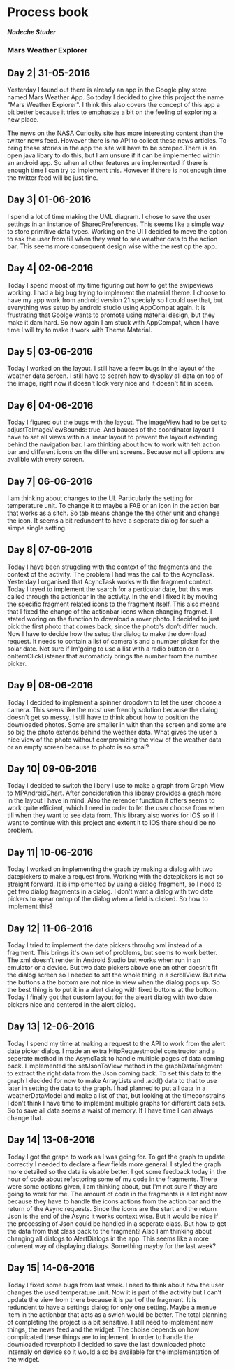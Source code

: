# Process book
#####  Nadeche Studer
### Mars Weather Explorer
## Day 2| 31-05-2016
Yesterday I found out there is already an app in the Google play store named Mars Weather App. So today I decided to give this project the name "Mars Weather Explorer". I think this also covers the concept of this app a bit better because it tries to emphasize a bit on the feeling of exploring a new place.

The news on the [NASA Curiosity site](http://mars.nasa.gov/msl/mission/mars-rover-curiosity-mission-updates/) has more interesting content than the twitter news feed. However there is no API to collect these news articles. To bring these stories in the app the site will have to be screped.There is an open java libary to do this, but I am unsure if it can be implemented within an android app. So when all other features are implemented if there is enough time I can try to implement this. However if there is not enough time the twitter feed will be just fine.
## Day 3| 01-06-2016
I spend a lot of time making the UML diagram. I chose to save the user settings in an instance of SharedPreferences. This seems like a simple way to store primitive data types. Working on the UI I decided to move the option to ask the user from till when they want to see weather data to the action bar. This seems more consequent design wise withe the rest op the app.
## Day 4| 02-06-2016
Today I spend moost of my time figuring out how to get the swipeviews working. I had a big bug trying to implement the material theme. I choose to have my app work from android version 21 specialy so I could use that, but everything was setup by android studio using AppCompat again. It is frustrating that Goolge wants to promote using material design, but they make it dam hard. So now again I am stuck with AppCompat, when I have time I will try to make it work with Theme.Material.
## Day 5| 03-06-2016
Today I worked on the layout. I still have a feew bugs in the layout of the weather data screen. I still have to search how to dysplay all data on top of the image, right now it doesn't look very nice and it doesn't fit in sceen.
## Day 6| 04-06-2016
Today I figured out the bugs with the layout. The imageView had to be set to adjustToImageViewBounds: true. And bauces of the coordinator layout I have to set all views within a linear layout to prevent the layout extending behind the navigation bar. I am thinking about how to work with teh action bar and different icons on the different screens. Because not all options are avalible with every screen.
## Day 7| 06-06-2016
I am thinking about changes to the UI. Particularly the setting for temperature unit. To change it to maybe a FAB or an icon in the action bar that works as a sitch. So tab means change the the other unit and change the icon. It seems a bit redundent to have a seperate dialog for such a simpe single setting.
## Day 8| 07-06-2016
Today I have been strugeling with the context of the fragments and the context of the activity. The problem I had was the call to the AcyncTask. Yesterday I organised that AcyncTask works with the fragment context. Today I tryed to implement the search for a perticular date, but this was called through the actionbar in the activity. In the end I fixed it by moving the specific fragment related icons to the fragment itself. This also means that I fixed the change of the actionbar icons when changing fragmet.
I stated woring on the function to download a rover photo. I decided to just pick the first photo that comes back, since the photo's don't differ much. Now I have to decide how the setup the dialog to make the download request. It needs to contain a list of camera's and a number picker for the solar date. Not sure if Im'going to use a list with a radio button or a onItemClickListener that automaticly brings the number from the number picker.
## Day 9| 08-06-2016
Today I decided to implement a spinner dropdown to let the user choose a camera. This seens like the most userfrendly solution because the dialog doesn't get so messy. I still have to think about how to position the downloaded photos. Some are smaller in with than the screen and some are so big the photo extends behind the weather data. What gives the user a nice view of the photo without compromizing the view of the weather data or an empty screen because to photo is so smal?
## Day 10| 09-06-2016
Today I decided to switch the libary I use to make a graph from Graph View to [MPAndroidChart](https://github.com/PhilJay/MPAndroidChart). After concideration this liberay provides a graph more in the layout I have in mind. Also the rerender function it offers seems to work quite efficient, which I need in order to let the user choose from when till when they want to see data from. This library also works for IOS so if I want to continue with this project and extent it to IOS there should be no problem.
## Day 11| 10-06-2016
Today I worked on implementing the graph by making a dialog with two datepickers to make a request from. Working with the datepickers is not so straight forward. It is implemented by using a dialog fragment, so I need to get two dialog fragments in a dialog. I don't want a dialog with two date pickers to apear ontop of the dialog when a field is clicked. So how to implement this?
## Day 12| 11-06-2016
Today I tried to implement the date pickers throuhg xml instead of a fragment. This brings it's own set of problems, but seems to work better. The xml doesn't render in Android Studio but works when run in an emulator or a device. But two date pickers above one an other doesn't fit the dialog screen so I needed to set the whole thing in a scrollView. But now the buttons a the bottom are not nice in view when the dialog pops up. So the best thing is to put it in a alert dialog with fixed buttons at the bottom. Today I finally got that custom layout for the aleart dialog with two date pickers nice and centered in the alert dialog.
## Day 13| 12-06-2016
Today I spend my time at making a request to the API to work from the alert date picker dialog. I made an extra HttpRequestmodel constructor and a seperate method in the AsyncTask to handle multiple pages of data coming back. I implemented the setJsonToView method in the graphDataFragment to extract the right data from the Json coming back. To set this data to the graph I decided for now to make ArrayLists and .add() data to that to use later in setting the data to the graph. I had planned to put all data in a weatherDataModel and make a list of that, but looking at the timeconstrains I don't think I have time to implement multiple graphs for different data sets. So to save all data seems a waist of memory. If I have time I can always change that.
## Day 14| 13-06-2016
Today I got the graph to work as I was going for. To get the graph to update correctly I needed to declare a fiew fields more general. I styled the graph more detailed so the data is visable better. I got some feedback today in the hour of code about refactoring some of my code in the fragments. There were some options given, I am thinking about, but I'm not sure if they are going to work for me. The amount of code in the fragments is a lot right now because they have to handle the icons actions from the action bar and the return of the Async requests. Since the icons are the start and the return Json is the end of the Async it works context wise. But it would be nice if the processing of Json could be handled in a seperate class. But how to get the data from that class back to the fragment?
Also I am thinking about changing all dialogs to AlertDialogs in the app. This seems like a more coherent way of displaying dialogs. Something mayby for the last week?
## Day 15| 14-06-2016
Today I fixed some bugs from last week. I need to think about how the user changes the used temperature unit. Now it is part of the activity but I can't update the view from there because it is part of the fragment. It is redundent to have a settings dialog for only one setting. Maybe a menue item in the actionbar that acts as a swich would be better.
The total planning of completing the project is a bit sensitive. I still need to implement new things, the news feed and the widget. The choise depends on how complicated these things are to inplement.
In order to handle the downloaded roverphoto I decided to save the last downloaded photo internaly on device so it would also be available for the implementation of the widget.
